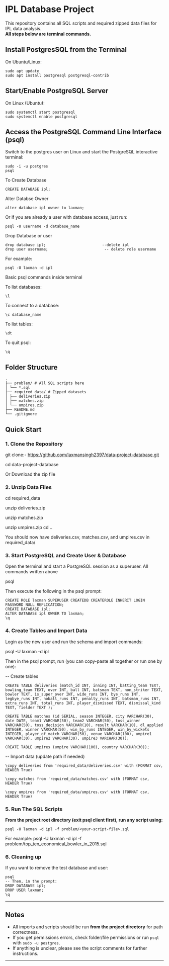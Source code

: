 # **IPL Database Project**

This repository contains all SQL scripts and required zipped data files for IPL data analysis.  
**All steps below are terminal commands.**

## Install PostgresSQL from the Terminal

On Ubuntu/Linux:
```
sudo apt update
sudo apt install postgresql postgresql-contrib
```

## Start/Enable PostgreSQL Server

On Linux (Ubuntu):
```
sudo systemctl start postgresql
sudo systemctl enable postgresql
```

##  Access the PostgreSQL Command Line Interface (psql)

Switch to the postgres user on Linux and start the PostgreSQL interactive terminal:
```
sudo -i -u postgres
psql
```
To Create Database
```
CREATE DATABASE ipl;
```
Alter Databse Owner
```
alter database ipl owner to laxman;
```

Or if you are already a user with database access, just run:
```
psql -U username -d database_name
```
Drop Database or user
```
drop database ipl;                         --delete ipl
drop user username;                         -- delete role username
```

For example:
```
psql -U laxman -d ipl
```

Basic psql commands inside terminal

To list databases:
```
\l
```

To connect to a database:
```
\c database_name
```

To list tables:
```
\dt
```

To quit psql:
```
\q
```
## Folder Structure
```
.
├── problem/ # All SQL scripts here
│ └── *.sql
├── required_data/ # Zipped datasets
│ ├── deliveries.zip
│ ├── matches.zip
│ └── umpires.zip
├── README.md
└── .gitignore
```

## Quick Start

### 1. Clone the Repository

git clone:- https://github.com/laxmansingh2397/data-project-database.git

cd data-project-database

Or Download the zip file

### 2. Unzip Data Files

cd required_data

unzip deliveries.zip

unzip matches.zip

unzip umpires.zip
cd ..

You should now have deliveries.csv, matches.csv, and umpires.csv in required_data/


### 3. Start PostgreSQL and Create User & Database

Open the terminal and start a PostgreSQL session as a superuser. All commands written above

psql

Then execute the following in the psql prompt:
```
CREATE ROLE laxman SUPERUSER CREATEDB CREATEROLE INHERIT LOGIN PASSWORD NULL REPLICATION;
CREATE DATABASE ipl;
ALTER DATABASE ipl OWNER TO laxman;
\q
```

### 4. Create Tables and Import Data

Login as the new user and run the schema and import commands:

psql -U laxman -d ipl


Then in the psql prompt, run (you can copy-paste all together or run one by one):

-- Create tables
```
CREATE TABLE deliveries (match_id INT, inning INT, batting_team TEXT, bowling_team TEXT, over INT, ball INT, batsman TEXT, non_striker TEXT, bowler TEXT, is_super_over INT, wide_runs INT, bye_runs INT, legbye_runs INT, noball_runs INT, penalty_runs INT, batsman_runs INT, extra_runs INT, total_runs INT, player_dismissed TEXT, dismissal_kind TEXT, fielder TEXT );
```
```
CREATE TABLE matches (id SERIAL, season INTEGER, city VARCHAR(30), date DATE, team1 VARCHAR(50), team2 VARCHAR(50), toss_winner VARCHAR(50), toss_decision VARCHAR(10), result VARCHAR(10), dl_applied INTEGER, winner VARCHAR(50), win_by_runs INTEGER, win_by_wickets INTEGER, player_of_match VARCHAR(50), venue VARCHAR(100), umpire1 VARCHAR(30), umpire2 VARCHAR(30), umpire3 VARCHAR(30));
```
```
CREATE TABLE umpires (umpire VARCHAR(100), country VARCHAR(30));
```

-- Import data (update path if needed)
```
\copy deliveries from 'required_data/deliveries.csv' with (FORMAT csv, HEADER True)
```
```
\copy matches from 'required_data/matches.csv' with (FORMAT csv, HEADER True)
```
```
\copy umpires from 'required_data/umpires.csv' with (FORMAT csv, HEADER True)
```

### 5. Run The SQL Scripts

**From the project root directory (exit psql client first), run any script using:**
```
psql -U laxman -d ipl -f problem/<your-script-file>.sql
```
For example:
psql -U laxman -d ipl -f problem/top_ten_economical_bowler_in_2015.sql

### 6. Cleaning up

If you want to remove the test database and user:
```
psql
-- Then, in the prompt:
DROP DATABASE ipl;
DROP USER laxman;
\q
```
---

## Notes

- All imports and scripts should be run **from the project directory** for path correctness.
- If you get permissions errors, check folder/file permissions or run `psql` with `sudo -u postgres`.
- If anything is unclear, please see the script comments for further instructions.

---

